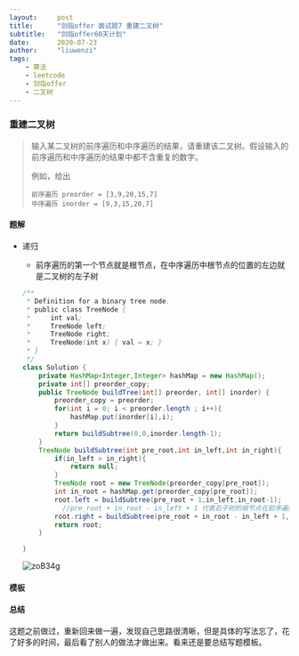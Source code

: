 ```yaml
---
layout:     post
title:      "剑指offer 面试题7 重建二叉树"
subtitle:   "剑指offer60天计划"
date:       2020-07-23
author:     "liuwenzi"
tags:
    - 算法
    - leetcode
    - 剑指offer
    - 二叉树
---
```

### 重建二叉树

>输入某二叉树的前序遍历和中序遍历的结果，请重建该二叉树。假设输入的前序遍历和中序遍历的结果中都不含重复的数字。
>
>例如，给出
>
>```
>前序遍历 preorder = [3,9,20,15,7]
>中序遍历 inorder = [9,3,15,20,7]
>```

#### 题解

- 递归

  - 前序遍历的第一个节点就是根节点，在中序遍历中根节点的位置的左边就是二叉树的左子树

  ```java
  /**
   * Definition for a binary tree node.
   * public class TreeNode {
   *     int val;
   *     TreeNode left;
   *     TreeNode right;
   *     TreeNode(int x) { val = x; }
   * }
   */
  class Solution {
      private HashMap<Integer,Integer> hashMap = new HashMap();
      private int[] preorder_copy;
      public TreeNode buildTree(int[] preorder, int[] inorder) {
          preorder_copy = preorder;
          for(int i = 0; i < preorder.length ; i++){
              hashMap.put(inorder[i],i);
          }
          return buildSubtree(0,0,inorder.length-1);
      }
      TreeNode buildSubtree(int pre_root,int in_left,int in_right){
          if(in_left > in_right){
              return null;
          }
          TreeNode root = new TreeNode(preorder_copy[pre_root]);
          int in_root = hashMap.get(preorder_copy[pre_root]);
          root.left = buildSubtree(pre_root + 1,in_left,in_root-1);
        	//pre_root + in_root - in_left + 1 代表右子树的根节点在前序遍历序列中的位置
          root.right = buildSubtree(pre_root + in_root - in_left + 1,in_root+1,in_right );
          return root;   
      }
  
  }
  ```

  ![zoB34g](https://cdn.jsdelivr.net/gh/Lanternliu/pic@master/uPic/zoB34g.png)

#### 模板



#### 总结

这题之前做过，重新回来做一遍，发现自己思路很清晰，但是具体的写法忘了，花了好多的时间，最后看了别人的做法才做出来。看来还是要总结写题模板。
